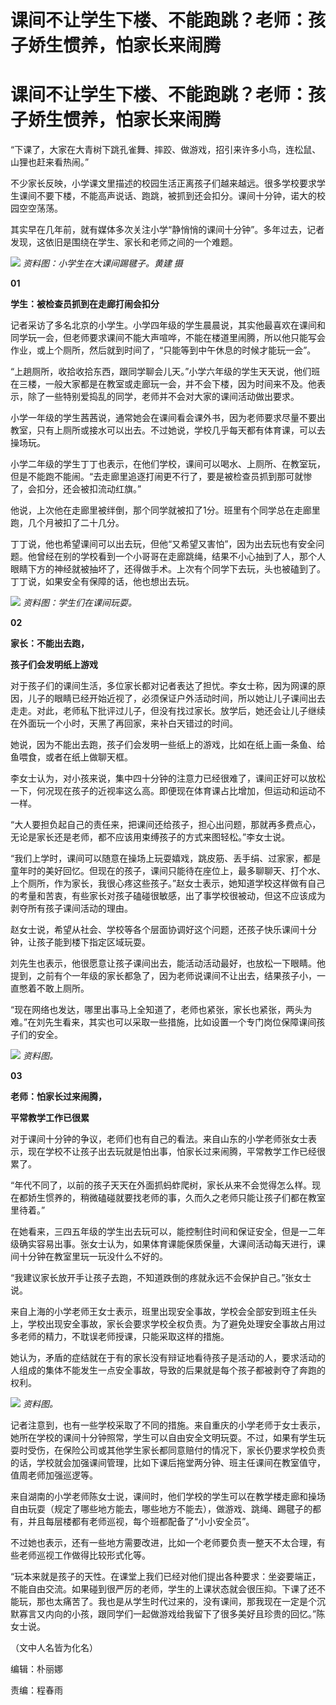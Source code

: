 # 课间不让学生下楼、不能跑跳？老师：孩子娇生惯养，怕家长来闹腾

# 课间不让学生下楼、不能跑跳？老师：孩子娇生惯养，怕家长来闹腾

“下课了，大家在大青树下跳孔雀舞、摔跤、做游戏，招引来许多小鸟，连松鼠、山狸也赶来看热闹。”

不少家长反映，小学课文里描述的校园生活正离孩子们越来越远。很多学校要求学生课间不要下楼，不能高声说话、跑跳，被抓到还会扣分。课间十分钟，诺大的校园空空荡荡。

其实早在几年前，就有媒体多次关注小学“静悄悄的课间十分钟”。多年过去，记者发现，这依旧是围绕在学生、家长和老师之间的一个难题。

![](https://inews.gtimg.com/news_bt/Owoihx4q3TZC_nx20d4tVdWu_8QG0GmmHhzT1v6esO5CYAA/1000)
_资料图：小学生在大课间踢毽子。黄建 摄_

**01**

**学生：被检查员抓到在走廊打闹会扣分**

记者采访了多名北京的小学生。小学四年级的学生晨晨说，其实他最喜欢在课间和同学玩一会，但老师要求课间不能大声喧哗，不能在楼道里闹腾，所以他只能写会作业，或上个厕所，然后就到时间了，“只能等到中午休息的时候才能玩一会”。

“上趟厕所，收拾收拾东西，跟同学聊会儿天。”小学六年级的学生天天说，他们班在三楼，一般大家都是在教室或走廊玩一会，并不会下楼，因为时间来不及。他表示，除了一些特别爱捣乱的同学，老师并不会对大家的课间活动做出要求。

小学一年级的学生茜茜说，通常她会在课间看会课外书，因为老师要求尽量不要出教室，只有上厕所或接水可以出去。不过她说，学校几乎每天都有体育课，可以去操场玩。

小学二年级的学生丁丁也表示，在他们学校，课间可以喝水、上厕所、在教室玩，但是不能跑不能闹。“去走廊里追逐打闹更不行了，要是被检查员抓到那可就惨了，会扣分，还会被扣流动红旗。”

他说，上次他在走廊里被绊倒，那个同学就被扣了1分。班里有个同学总在走廊里跑，几个月被扣了二十几分。

丁丁说，他也希望课间可以出去玩，但他“又希望又害怕”，因为出去玩也有安全问题。他曾经在别的学校看到一个小哥哥在走廊跳绳，结果不小心抽到了人，那个人眼睛下方的神经就被抽坏了，还得做手术。上次有个同学下去玩，头也被磕到了。丁丁说，如果安全有保障的话，他也想出去玩。

![](https://inews.gtimg.com/news_bt/O2U463YcYqyDqnr26TcpeL7FCP2KwkSu8GhxpBjNY4PwYAA/1000)
_资料图：学生们在课间玩耍。_

**02**

**家长：不能出去跑，**

**孩子们会发明纸上游戏**

对于孩子们的课间生活，多位家长都对记者表达了担忧。李女士称，因为网课的原因，儿子的眼睛已经开始近视了，必须保证户外活动时间，所以她让儿子课间出去走走。对此，老师私下批评过儿子，但没有找过家长。放学后，她还会让儿子继续在外面玩一个小时，天黑了再回家，来补白天错过的时间。

她说，因为不能出去跑，孩子们会发明一些纸上的游戏，比如在纸上画一条鱼、给鱼喂食，或者在纸上做聊天框。

李女士认为，对小孩来说，集中四十分钟的注意力已经很难了，课间正好可以放松一下，何况现在孩子的近视率这么高。即便现在体育课占比增加，但运动和运动不一样。

“大人要担负起自己的责任来，把课间还给孩子，担心出问题，那就再多费点心，无论是家长还是老师，都不应该用束缚孩子的方式来图轻松。”李女士说。

“我们上学时，课间可以随意在操场上玩耍嬉戏，跳皮筋、丢手绢、过家家，都是童年时的美好回忆。但现在的孩子，课间只能待在座位上，最多聊聊天、打个水、上个厕所，作为家长，我很心疼这些孩子。”赵女士表示，她知道学校这样做有自己的考量和苦衷，有些家长对孩子磕碰很敏感，出了事学校很被动，但这不应该成为剥夺所有孩子课间活动的理由。

赵女士说，希望从社会、学校等各个层面协调好这个问题，还孩子快乐课间十分钟，让孩子能到楼下指定区域玩耍。

刘先生也表示，他很愿意让孩子课间出去，能活动活动最好，也放松一下眼睛。他提到，之前有个一年级的家长都急了，因为老师说课间不让出去，结果孩子小，一直憋着不敢上厕所。

“现在网络也发达，哪里出事马上全知道了，老师也紧张，家长也紧张，两头为难。”在刘先生看来，其实也可以采取一些措施，比如设置一个专门岗位保障课间孩子们的安全。

![](https://inews.gtimg.com/news_bt/Oj8ziZ7BnbGA0VLr4oxpiXCtrOjEyVfa4Y9GQbVwFvLYQAA/1000)
_资料图。_

**03**

**老师：怕家长过来闹腾，**

**平常教学工作已很累**

对于课间十分钟的争议，老师们也有自己的看法。来自山东的小学老师张女士表示，现在学校不让孩子出去玩就是怕出事，怕家长过来闹腾，平常教学工作已经很累了。

“年代不同了，以前的孩子天天在外面抓蚂蚱爬树，家长从来不会觉得怎么样。现在都娇生惯养的，稍微磕碰就要找老师的事，久而久之老师只能让孩子们都在教室里待着。”

在她看来，三四五年级的学生出去玩可以，能控制住时间和保证安全，但是一二年级确实容易出事。张女士认为，如果体育课能保质保量，大课间活动每天进行，课间十分钟在教室里玩一玩没什么不好的。

“我建议家长放开手让孩子去跑，不知道跌倒的疼就永远不会保护自己。”张女士说。

来自上海的小学老师王女士表示，班里出现安全事故，学校会全部安到班主任头上，学校出现安全事故，家长会要求学校全权负责。为了避免处理安全事故占用过多老师的精力，不耽误老师授课，只能采取这样的措施。

她认为，矛盾的症结就在于有的家长没有辩证地看待孩子是活动的人，要求活动的人组成的集体不能发生一点安全事故，导致的后果就是每个孩子都被剥夺了奔跑的权利。

![](https://inews.gtimg.com/news_bt/OaPuYVSmR9Fn5OhokjyvfTtjGZ2S3UMlii0cN1dU0LTJcAA/1000)
_资料图。_

记者注意到，也有一些学校采取了不同的措施。来自重庆的小学老师于女士表示，她所在学校的课间十分钟照常，学生可以自由安全文明玩耍。不过，如果有学生玩耍时受伤，在保险公司或其他学生家长都同意赔付的情况下，家长仍要求学校负责的话，学校就会加强课间管理，比如下课后拖堂两分钟、班主任课间在教室值守，值周老师加强巡逻等。

来自湖南的小学老师陈女士说，课间时，他们学校的学生可以在教学楼走廊和操场自由玩耍（规定了哪些地方能去，哪些地方不能去），做游戏、跳绳、踢毽子的都有，并且每层楼都有老师巡视，每个班都配备了“小小安全员”。

不过她也表示，还有一些地方需要改进，比如一个老师要负责一整天不太合理，有些老师巡视工作做得比较形式化等。

“玩本来就是孩子的天性。在课堂上我们已经对他们提出各种要求：坐姿要端正，不能自由交流。如果碰到很严厉的老师，学生的上课状态就会很压抑。下课了还不能玩，那也太痛苦了。我也是从学生时代过来的，没有课间，那我现在一定是个沉默寡言又内向的小孩，跟同学们一起做游戏给我留下了很多美好且珍贵的回忆。”陈女士说。

（文中人名皆为化名）

编辑：朴丽娜

责编：程春雨

